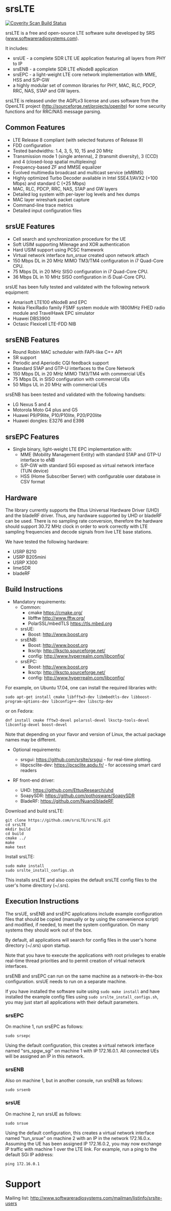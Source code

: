 srsLTE
========

[![Coverity Scan Build Status](https://scan.coverity.com/projects/10045/badge.svg)](https://scan.coverity.com/projects/10045)

srsLTE is a free and open-source LTE software suite developed by SRS (www.softwareradiosystems.com). 

It includes:
  * srsUE - a complete SDR LTE UE application featuring all layers from PHY to IP
  * srsENB - a complete SDR LTE eNodeB application 
  * srsEPC - a light-weight LTE core network implementation with MME, HSS and S/P-GW
  * a highly modular set of common libraries for PHY, MAC, RLC, PDCP, RRC, NAS, S1AP and GW layers. 

srsLTE is released under the AGPLv3 license and uses software from the OpenLTE project (http://sourceforge.net/projects/openlte) for some security functions and for RRC/NAS message parsing.

Common Features
---------------

 * LTE Release 8 compliant (with selected features of Release 9)
 * FDD configuration
 * Tested bandwidths: 1.4, 3, 5, 10, 15 and 20 MHz
 * Transmission mode 1 (single antenna), 2 (transmit diversity), 3 (CCD) and 4 (closed-loop spatial multiplexing)
 * Frequency-based ZF and MMSE equalizer
 * Evolved multimedia broadcast and multicast service (eMBMS)
 * Highly optimized Turbo Decoder available in Intel SSE4.1/AVX2 (+100 Mbps) and standard C (+25 Mbps)
 * MAC, RLC, PDCP, RRC, NAS, S1AP and GW layers
 * Detailed log system with per-layer log levels and hex dumps
 * MAC layer wireshark packet capture
 * Command-line trace metrics
 * Detailed input configuration files

srsUE Features
--------------
 
 * Cell search and synchronization procedure for the UE
 * Soft USIM supporting Milenage and XOR authentication
 * Hard USIM support using PCSC framework
 * Virtual network interface *tun_srsue* created upon network attach
 * 150 Mbps DL in 20 MHz MIMO TM3/TM4 configuration in i7 Quad-Core CPU.
 * 75 Mbps DL in 20 MHz SISO configuration in i7 Quad-Core CPU.
 * 36 Mbps DL in 10 MHz SISO configuration in i5 Dual-Core CPU.

srsUE has been fully tested and validated with the following network equipment: 
 * Amarisoft LTE100 eNodeB and EPC
 * Nokia FlexiRadio family FSMF system module with 1800MHz FHED radio module and TravelHawk EPC simulator
 * Huawei DBS3900 
 * Octasic Flexicell LTE-FDD NIB

srsENB Features
---------------

 * Round Robin MAC scheduler with FAPI-like C++ API
 * SR support
 * Periodic and Aperiodic CQI feedback support
 * Standard S1AP and GTP-U interfaces to the Core Network
 * 150 Mbps DL in 20 MHz MIMO TM3/TM4 with commercial UEs
 * 75 Mbps DL in SISO configuration with commercial UEs
 * 50 Mbps UL in 20 MHz with commercial UEs

srsENB has been tested and validated with the following handsets:
 * LG Nexus 5 and 4
 * Motorola Moto G4 plus and G5
 * Huawei P9/P9lite, P10/P10lite, P20/P20lite
 * Huawei dongles: E3276 and E398

srsEPC Features
---------------

 * Single binary, light-weight LTE EPC implementation with:
   * MME (Mobility Management Entity) with standard S1AP and GTP-U interface to eNB
   * S/P-GW with standard SGi exposed as virtual network interface (TUN device)
   * HSS (Home Subscriber Server) with configurable user database in CSV format

Hardware
--------

The library currently supports the Ettus Universal Hardware Driver (UHD) and the bladeRF driver. Thus, any hardware supported by UHD or bladeRF can be used. There is no sampling rate conversion, therefore the hardware should support 30.72 MHz clock in order to work correctly with LTE sampling frequencies and decode signals from live LTE base stations. 

We have tested the following hardware: 
 * USRP B210
 * USRP B205mini
 * USRP X300
 * limeSDR
 * bladeRF

Build Instructions
------------------

* Mandatory requirements: 
  * Common:
    * cmake              https://cmake.org/
    * libfftw            http://www.fftw.org/
    * PolarSSL/mbedTLS   https://tls.mbed.org
  * srsUE:
    * Boost:             http://www.boost.org
  * srsENB:
    * Boost:             http://www.boost.org
    * lksctp:            http://lksctp.sourceforge.net/
    * config:            http://www.hyperrealm.com/libconfig/
  * srsEPC:
    * Boost:             http://www.boost.org
    * lksctp:            http://lksctp.sourceforge.net/
    * config:            http://www.hyperrealm.com/libconfig/

For example, on Ubuntu 17.04, one can install the required libraries with:
```
sudo apt-get install cmake libfftw3-dev libmbedtls-dev libboost-program-options-dev libconfig++-dev libsctp-dev
```
or on Fedora:
```
dnf install cmake fftw3-devel polarssl-devel lksctp-tools-devel libconfig-devel boost-devel
```

Note that depending on your flavor and version of Linux, the actual package names may be different.

* Optional requirements: 
  * srsgui:              https://github.com/srslte/srsgui - for real-time plotting.
  * libpcsclite-dev:     https://pcsclite.apdu.fr/ - for accessing smart card readers

* RF front-end driver:
  * UHD:                 https://github.com/EttusResearch/uhd
  * SoapySDR:            https://github.com/pothosware/SoapySDR
  * BladeRF:             https://github.com/Nuand/bladeRF

Download and build srsLTE: 
```
git clone https://github.com/srsLTE/srsLTE.git
cd srsLTE
mkdir build
cd build
cmake ../
make
make test
```

Install srsLTE:

```
sudo make install
sudo srslte_install_configs.sh
```

This installs srsLTE and also copies the default srsLTE config files to
the user's home directory (~/.srs).


Execution Instructions
----------------------

The srsUE, srsENB and srsEPC applications include example configuration files
that should be copied (manually or by using the convenience script) and modified,
if needed, to meet the system configuration.
On many systems they should work out of the box.

By default, all applications will search for config files in the user's home
directory (~/.srs) upon startup.

Note that you have to execute the applications with root privileges to enable
real-time thread priorities and to permit creation of virtual network interfaces.

srsENB and srsEPC can run on the same machine as a network-in-the-box configuration.
srsUE needs to run on a separate machine.

If you have installed the software suite using ```sudo make install``` and
have installed the example config files using ```sudo srslte_install_configs.sh```,
you may just start all applications with their default parameters.

### srsEPC

On machine 1, run srsEPC as follows:

```
sudo srsepc
```

Using the default configuration, this creates a virtual network interface
named "srs_spgw_sgi" on machine 1 with IP 172.16.0.1. All connected UEs
will be assigned an IP in this network.

### srsENB

Also on machine 1, but in another console, run srsENB as follows:

```
sudo srsenb
```

### srsUE

On machine 2, run srsUE as follows:

```
sudo srsue
```

Using the default configuration, this creates a virtual network interface
named "tun_srsue" on machine 2 with an IP in the network 172.16.0.x.
Assuming the UE has been assigned IP 172.16.0.2, you may now exchange
IP traffic with machine 1 over the LTE link. For example, run a ping to 
the default SGi IP address:

```
ping 172.16.0.1
```

Support
========

Mailing list: http://www.softwareradiosystems.com/mailman/listinfo/srslte-users
